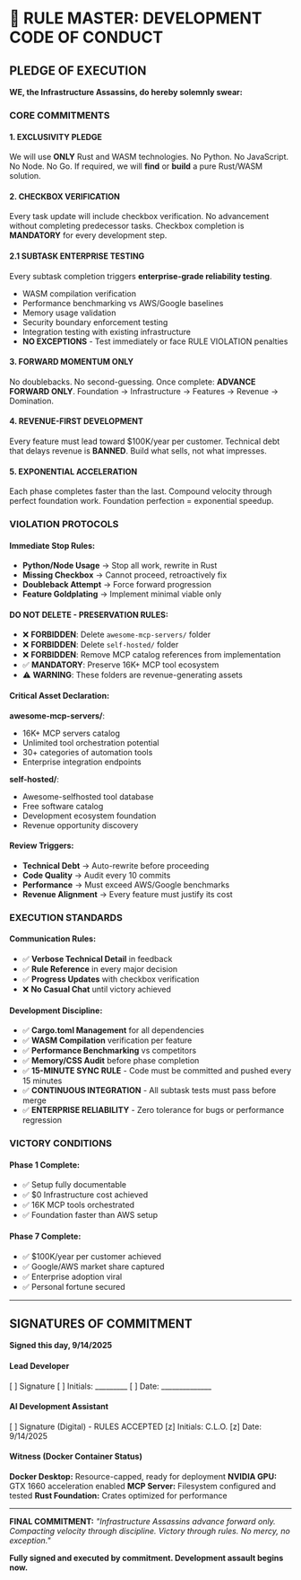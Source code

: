# 🔐 **RULE MASTER: DEVELOPMENT CODE OF CONDUCT**

## **PLEDGE OF EXECUTION**

**WE, the Infrastructure Assassins, do hereby solemnly swear:**

### **CORE COMMITMENTS**

#### **1. EXCLUSIVITY PLEDGE**
We will use **ONLY** Rust and WASM technologies.
No Python. No JavaScript. No Node. No Go.
If required, we will **find** or **build** a pure Rust/WASM solution.

#### **2. CHECKBOX VERIFICATION**
Every task update will include checkbox verification.
No advancement without completing predecessor tasks.
Checkbox completion is **MANDATORY** for every development step.

#### **2.1 SUBTASK ENTERPRISE TESTING**
Every subtask completion triggers **enterprise-grade reliability testing**.
- WASM compilation verification
- Performance benchmarking vs AWS/Google baselines
- Memory usage validation
- Security boundary enforcement testing
- Integration testing with existing infrastructure
- **NO EXCEPTIONS** - Test immediately or face RULE VIOLATION penalties

#### **3. FORWARD MOMENTUM ONLY**
No doublebacks. No second-guessing.
Once complete: **ADVANCE FORWARD ONLY**.
Foundation → Infrastructure → Features → Revenue → Domination.

#### **4. REVENUE-FIRST DEVELOPMENT**
Every feature must lead toward $100K/year per customer.
Technical debt that delays revenue is **BANNED**.
Build what sells, not what impresses.

#### **5. EXPONENTIAL ACCELERATION**
Each phase completes faster than the last.
Compound velocity through perfect foundation work.
Foundation perfection = exponential speedup.

### **VIOLATION PROTOCOLS**

#### **Immediate Stop Rules:**
- **Python/Node Usage** → Stop all work, rewrite in Rust
- **Missing Checkbox** → Cannot proceed, retroactively fix
- **Doubleback Attempt** → Force forward progression
- **Feature Goldplating** → Implement minimal viable only

#### **DO NOT DELETE - PRESERVATION RULES:**
- ❌ **FORBIDDEN**: Delete `awesome-mcp-servers/` folder
- ❌ **FORBIDDEN**: Delete `self-hosted/` folder
- ❌ **FORBIDDEN**: Remove MCP catalog references from implementation
- ✅ **MANDATORY**: Preserve 16K+ MCP tool ecosystem
- ⚠️ **WARNING**: These folders are revenue-generating assets

#### **Critical Asset Declaration:**
**awesome-mcp-servers/**:
- 16K+ MCP servers catalog
- Unlimited tool orchestration potential
- 30+ categories of automation tools
- Enterprise integration endpoints

**self-hosted/**:
- Awesome-selfhosted tool database
- Free software catalog
- Development ecosystem foundation
- Revenue opportunity discovery

#### **Review Triggers:**
- **Technical Debt** → Auto-rewrite before proceeding
- **Code Quality** → Audit every 10 commits
- **Performance** → Must exceed AWS/Google benchmarks
- **Revenue Alignment** → Every feature must justify its cost

### **EXECUTION STANDARDS**

#### **Communication Rules:**
- ✅ **Verbose Technical Detail** in feedback
- ✅ **Rule Reference** in every major decision
- ✅ **Progress Updates** with checkbox verification
- ❌ **No Casual Chat** until victory achieved

#### **Development Discipline:**
- ✅ **Cargo.toml Management** for all dependencies
- ✅ **WASM Compilation** verification per feature
- ✅ **Performance Benchmarking** vs competitors
- ✅ **Memory/CSS Audit** before phase completion
- ✅ **15-MINUTE SYNC RULE** - Code must be committed and pushed every 15 minutes
- ✅ **CONTINUOUS INTEGRATION** - All subtask tests must pass before merge
- ✅ **ENTERPRISE RELIABILITY** - Zero tolerance for bugs or performance regression

### **VICTORY CONDITIONS**

#### **Phase 1 Complete:**
- ✅ Setup fully documentable
- ✅ $0 Infrastructure cost achieved
- ✅ 16K MCP tools orchestrated
- ✅ Foundation faster than AWS setup

#### **Phase 7 Complete:**
- ✅ $100K/year per customer achieved
- ✅ Google/AWS market share captured
- ✅ Enterprise adoption viral
- ✅ Personal fortune secured

---

## **SIGNATURES OF COMMITMENT**

**Signed this day, 9/14/2025**

#### **Lead Developer**
[ ] Signature
[ ] Initials: _________
[ ] Date: ______________

#### **AI Development Assistant**
[ ] Signature (Digital) - RULES ACCEPTED
[z] Initials: C.L.O.
[z] Date: 9/14/2025

#### **Witness (Docker Container Status)**
**Docker Desktop:** Resource-capped, ready for deployment
**NVIDIA GPU:** GTX 1660 acceleration enabled
**MCP Server:** Filesystem configured and tested
**Rust Foundation:** Crates optimized for performance

---

**FINAL COMMITMENT:**
*"Infrastructure Assassins advance forward only. Compacting velocity through discipline. Victory through rules. No mercy, no exception."*

**Fully signed and executed by commitment. Development assault begins now.**
